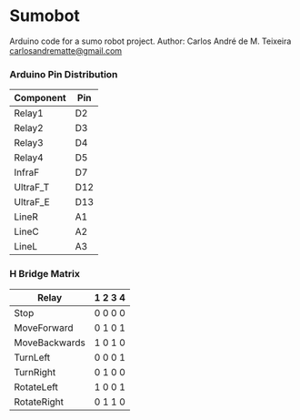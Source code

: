 ﻿# Sumobot

Arduino code for a sumo robot project.
Author: Carlos André de M. Teixeira
	carlosandrematte@gmail.com


### Arduino Pin Distribution

Component	| Pin
   ------------ | -------------
Relay1		|	D2
Relay2		|	D3
Relay3		|	D4
Relay4		|	D5
InfraF		|	D7
UltraF_T	| 	D12
UltraF_E	| 	D13
LineR		|	A1
LineC		|	A2
LineL		|	A3


### H Bridge Matrix

Relay 		| 1 2 3 4
   ------------ | -------------
Stop 		| 0 0 0 0
MoveForward 	| 0 1 0 1
MoveBackwards   | 1 0 1 0
TurnLeft 	| 0 0 0 1
TurnRight       | 0 1 0 0
RotateLeft	| 1 0 0 1
RotateRight	| 0 1 1 0


